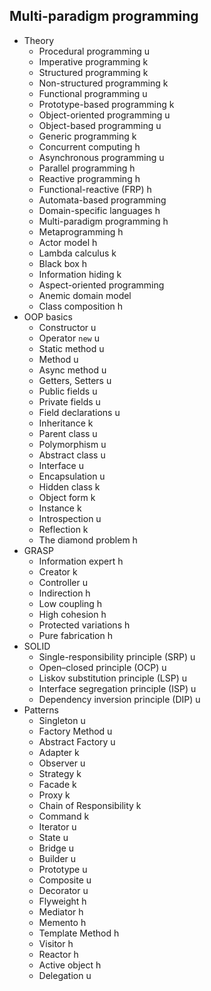 ## Multi-paradigm programming

- Theory
  - Procedural programming u
  - Imperative programming k
  - Structured programming k
  - Non-structured programming k
  - Functional programming u
  - Prototype-based programming k
  - Object-oriented programming u
  - Object-based programming u
  - Generic programming k
  - Concurrent computing h
  - Asynchronous programming u
  - Parallel programming h
  - Reactive programming h
  - Functional-reactive (FRP) h
  - Automata-based programming
  - Domain-specific languages h
  - Multi-paradigm programming h
  - Metaprogramming h
  - Actor model h
  - Lambda calculus k
  - Black box h
  - Information hiding k
  - Aspect-oriented programming
  - Anemic domain model
  - Class composition h
- OOP basics
  - Constructor u 
  - Operator `new` u
  - Static method u
  - Method u
  - Async method u
  - Getters, Setters u
  - Public fields u
  - Private fields u
  - Field declarations u
  - Inheritance k
  - Parent class u
  - Polymorphism u
  - Abstract class u
  - Interface u
  - Encapsulation u
  - Hidden class k
  - Object form k
  - Instance k
  - Introspection u
  - Reflection k
  - The diamond problem h
- GRASP
  - Information expert h
  - Creator k
  - Controller u
  - Indirection h
  - Low coupling h
  - High cohesion h
  - Protected variations h
  - Pure fabrication h
- SOLID
  - Single-responsibility principle (SRP) u
  - Open–closed principle (OCP) u
  - Liskov substitution principle (LSP) u
  - Interface segregation principle (ISP) u
  - Dependency inversion principle (DIP) u
- Patterns
  - Singleton u
  - Factory Method u
  - Abstract Factory u
  - Adapter k
  - Observer u
  - Strategy k
  - Facade k
  - Proxy k
  - Chain of Responsibility k
  - Command k
  - Iterator u
  - State u
  - Bridge u
  - Builder u
  - Prototype u
  - Composite u
  - Decorator u
  - Flyweight h
  - Mediator h
  - Memento h
  - Template Method h
  - Visitor h
  - Reactor h
  - Active object h
  - Delegation u
